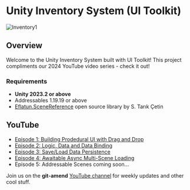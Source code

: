 # Unity Inventory System (UI Toolkit)

![Inventory1](https://github.com/adammyhre/Unity-Inventory-System/assets/38876398/9cd5e87d-c053-4997-81a3-b162491b87c7)

## Overview

Welcome to the Unity Inventory System built with UI Toolkit! This project compliments our 2024 YouTube video series - check it out!

### Requirements

- **Unity 2023.2 or above**
- Addressables 1.19.19 or above
- [Eflatun.SceneReference](https://github.com/starikcetin/Eflatun.SceneReference) open source library by S. Tarık Çetin

## YouTube

- [Episode 1: Building Prodedural UI with Drag and Drop](https://youtu.be/MOiXqKFHAIs)
- [Episode 2: Logic, Data and Data Binding](https://youtu.be/g2a4ZK8cEso)
- [Episode 3: Save/Load Data Persistence](https://youtu.be/z1sMhGIgfoo)
- [Episode 4: Awaitable Async Multi-Scene Loading](https://youtu.be/JFP-cCFID7o)
- Episode 5: Addressable Scenes coming soon...

Join us on the **git-amend** [YouTube channel](https://www.youtube.com/@git-amend?sub_confirmation=1) for weekly updates and other cool stuff.

